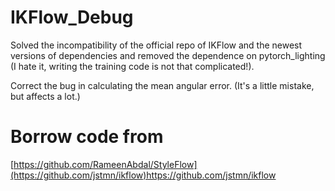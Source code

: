 # IKFlow_Debug
Solved the incompatibility of the official repo of IKFlow and the newest versions of dependencies and removed the dependence on pytorch_lighting (I hate it, writing the training code is not that complicated!).

Correct the bug in calculating the mean angular error. (It's a little mistake, but affects a lot.)

# Borrow code from
[https://github.com/RameenAbdal/StyleFlow](https://github.com/jstmn/ikflow)https://github.com/jstmn/ikflow
